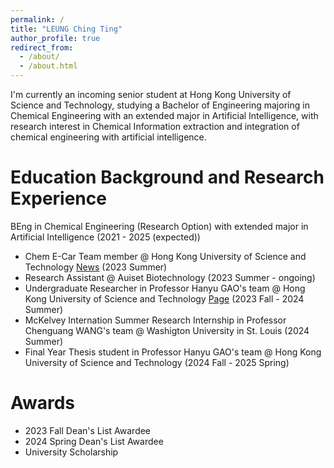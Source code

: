 ```yaml
---
permalink: /
title: "LEUNG Ching Ting"
author_profile: true
redirect_from: 
  - /about/
  - /about.html
---
```


I'm currently an incoming senior student at Hong Kong University of Science and Technology, studying a Bachelor of Engineering majoring in Chemical Engineering with an extended major in Artificial Intelligence, with research interest in Chemical Information extraction and integration of chemical engineering with artificial intelligence.

Education Background and Research Experience
======
BEng in Chemical Engineering (Research Option) with extended major in Artificial Intelligence (2021 - 2025 (expected))

- Chem E-Car Team member @ Hong Kong University of Science and Technology [News](https://seng.hkust.edu.hk/news/20231211/hkust-chem-e-car-team-placed-11th-globally-and-won-best-video-award-2023-aiche-chem-e-car-competition) (2023 Summer)
- Research Assistant @ Auiset Biotechnology (2023 Summer - ongoing)
- Undergraduate Researcher in Professor Hanyu GAO's team @ Hong Kong University of Science and Technology
  [Page](https://hanyugao.com/tina-leung/)  (2023 Fall - 2024 Summer)
- McKelvey Internation Summer Research Internship in Professor Chenguang WANG's team @ Washigton University in St. Louis (2024 Summer)
- Final Year Thesis student in Professor Hanyu GAO's team @ Hong Kong University of Science and Technology (2024 Fall - 2025 Spring)

Awards
======
- 2023 Fall Dean's List Awardee
- 2024 Spring Dean's List Awardee
- University Scholarship
